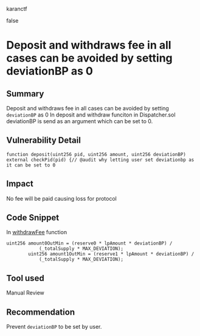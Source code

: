 karanctf

false

# Deposit and withdraws fee in all cases can be avoided by setting deviationBP as 0


## Summary
Deposit and withdraws fee in all cases can be avoided by setting `deviationBP` as 0
In deposit and withdraw funciton in Dispatcher.sol deviationBP is send as an argument which can be set to 0.

## Vulnerability Detail
```solidity 
function deposit(uint256 pid, uint256 amount, uint256 deviationBP) external checkPid(pid) {// @audit why letting user set deviationbp as it can be set to 0 
```
## Impact
No fee will be paid causing loss for protocol
## Code Snippet

In [withdrawFee](https://github.com/sherlock-audit/2023-06-real-wagmi/blob/main/concentrator/contracts/Dispatcher.sol#L152) function   

```solidity
uint256 amount0OutMin = (reserve0 * lpAmount * deviationBP) /
            (_totalSupply * MAX_DEVIATION);
        uint256 amount1OutMin = (reserve1 * lpAmount * deviationBP) /
            (_totalSupply * MAX_DEVIATION);
```
## Tool used

Manual Review

## Recommendation
Prevent `deviationBP` to be set by user.
